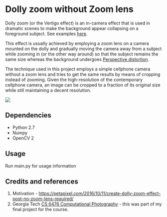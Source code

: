 # Dolly zoom without Zoom lens

Dolly zoom (or the Vertigo effect) is an in-camera effect that is used in dramatic scenes to make the background 
appear collapsing on a foreground subject. See examples [here](https://www.youtube.com/watch?v=u5JBlwlnJX0).

This effect is usually achieved by employing a zoom lens on a camera mounted on the dolly and gradually moving the
camera away from a subject while zooming in (or the other way around) so that the subject remains the same size whereas
the background undergoes [Perspective distortion](https://en.wikipedia.org/wiki/Perspective_distortion_(photography)).

The technique used in this project employs a simple cellphone camera without a zoom lens and tries to get the same results
by means of cropping instead of zooming. Given the high-resolution of the contemporary cellphone camera, an image can be
cropped to a fraction of its original size while still maintaining a decent resolution.

![](https://github.com/chetansastry/dolly-zoom/raw/master/demo.gif)

## Dependencies

* Python 2.7
* Numpy
* OpenCV 2

## Usage

Run main.py for usage information

## Credits and references

1. Motivation - https://petapixel.com/2016/10/11/create-dolly-zoom-effect-post-no-zoom-lens-required/
2. Georgia Tech [CS 6476 Computational Photography](https://compphotography.wordpress.com/) - this was part of my final project for the course.

